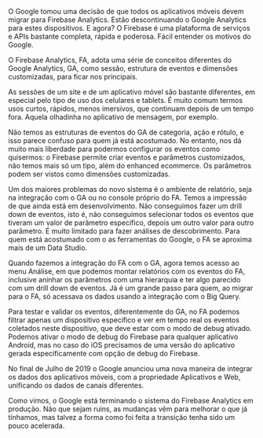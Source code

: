 O Google tomou uma decisão de que todos os aplicativos móveis devem migrar para Firebase Analytics. Estão descontinuando o Google Analytics para estes dispositivos. E agora? O Firebase é uma plataforma de serviços e APIs bastante completa, rápida e poderosa. Fácil entender os motivos do Google.

O Firebase Analytics, FA, adota uma série de conceitos diferentes do Google Analytics, GA, como sessão, estrutura de eventos e dimensões customizadas, para ficar nos principais.

As sessões de um site e de um aplicativo móvel são bastante diferentes, em especial pelo tipo de uso dos celulares e tablets. É muito comum termos usos curtos, rápidos, menos imersivos, que continuam depois de um tempo fora. Aquela olhadinha no aplicativo de mensagem, por exemplo.

Não temos as estruturas de eventos do GA de categoria, ação e rótulo, e isso parece confuso para quem já está acostumado. No entanto, nos dá muito mais liberdade para podermos configurar os eventos como quisermos: o Firebase permite criar eventos e parâmetros customizados, não temos mais só um tipo, além do enhanced ecommerce. Os parâmetros podem ser vistos como dimensões customizadas.

Um dos maiores problemas do novo sistema é o ambiente de relatório, seja na integração com o GA ou no console próprio do FA. Temos a impressão de que ainda está em desenvolvimento. Não conseguimos fazer um drill down de eventos, isto é, não conseguimos selecionar todos os eventos que tiveram um valor de parâmetro específico, depois um outro valor para outro parâmetro. É muito limitado para fazer análises de descobrimento. Para quem está acostumado com o as ferramentas do Google, o FA se aproxima mais de um Data Studio.

Quando fazemos a integração do FA com o GA, agora temos acesso ao menu Análise, em que podemos montar relatórios com os eventos do FA, inclusive aninhar os parâmetros com uma hierarquia e ter algo parecido com um drill down de eventos. Já é um grande passo para quem, ao migrar para o FA, só acessava os dados usando a integração com o Big Query.

Para testar e validar os eventos, diferentemente do GA, no FA podemos filtrar apenas um dispositivo específico e ver em tempo real os eventos coletados neste dispositivo, que deve estar com o modo de debug ativado. Podemos ativar o modo de debug do Firebase para qualquer aplicativo Android, mas no caso do iOS precisamos de uma versão do aplicativo gerada especificamente com opção de debug do Firebase.

No final de Julho de 2019 o Google anunciou uma nova maneira de integrar os dados dos aplicativos móveis, com a propriedade Aplicativos e Web, unificando os dados de canais diferentes.

Como vimos, o Google está terminando o sistema do Firebase Analytics em produção. Não que sejam ruins, as mudanças vêm para melhorar o que já tínhamos, mas talvez a forma como foi feita a transição tenha sido um pouco acelerada.
